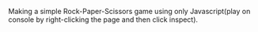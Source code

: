 Making a simple Rock-Paper-Scissors game using only Javascript(play on console by right-clicking the page and then click inspect).
